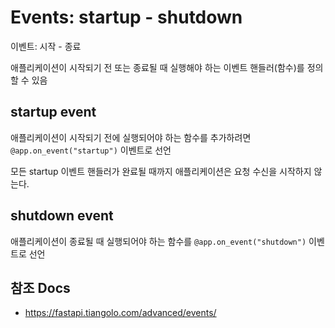 # Events: startup - shutdown

이벤트: 시작 - 종료

애플리케이션이 시작되기 전 또는 종료될 때 실행해야 하는 이벤트 핸들러(함수)를 정의할 수 있음


## startup event

애플리케이션이 시작되기 전에 실행되어야 하는 함수를 추가하려면 `@app.on_event("startup")` 이벤트로 선언

모든 startup 이벤트 핸들러가 완료될 때까지 애플리케이션은 요청 수신을 시작하지 않는다.


## shutdown event

애플리케이션이 종료될 때 실행되어야 하는 함수를 `@app.on_event("shutdown")` 이벤트로 선언


## 참조 Docs

- https://fastapi.tiangolo.com/advanced/events/
